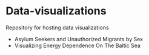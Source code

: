# Data-visualizations
Repository for hosting data visualizations
- Asylum Seekers and Unauthorized Migrants by Sex
- Visualizing Energy Dependence On The Baltic Sea
